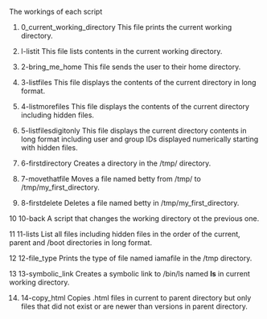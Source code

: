 The workings of each script

1. 0_current_working_directory
This file prints the current working directory.

2. l-listit
This file lists contents in the current working directory.

3. 2-bring_me_home
This file sends the user to their home directory.

4. 3-listfiles
This file displays the contents of the current directory in long format.

5. 4-listmorefiles
This file displays the contents of the current directory including hidden files.

6. 5-listfilesdigitonly
This file  displays the current directory contents in long format including user and group IDs displayed numerically starting with hidden files.  

7. 6-firstdirectory
Creates a directory in the /tmp/ directory.

8. 7-movethatfile
Moves a file named betty from /tmp/ to /tmp/my_first_directory.

9. 8-firstdelete
Deletes a file named betty in /tmp/my_first_directory.

10 10-back
A script that changes the working directory ot the previous one.

11 11-lists
List all files including hidden files in the order of the current, parent and /boot directories in long format.

12 12-file_type
Prints the type of file named iamafile in the /tmp directory.

13 13-symbolic_link
Creates a symbolic link to /bin/ls named __ls__ in current working directory.

14. 14-copy_html
Copies .html files in current to parent directory but only files that did not exist or are newer than versions in parent directory.


